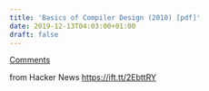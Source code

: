 ```yaml
---
title: 'Basics of Compiler Design (2010) [pdf]'
date: 2019-12-13T04:03:00+01:00
draft: false
---
```


[Comments](https://news.ycombinator.com/item?id=21778546)  
  
from Hacker News https://ift.tt/2EbttRY
